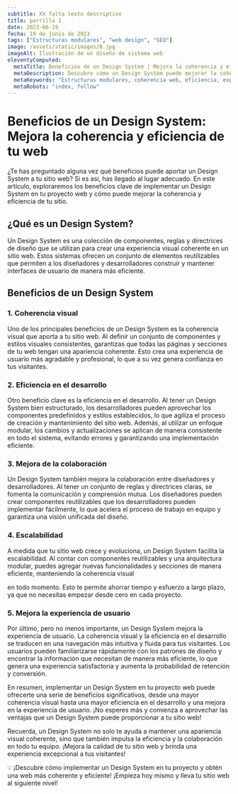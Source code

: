 ```yaml
---
subtitle: XX falta texto descriptivo
title: parrilla 1
date: 2023-06-19
fecha: 19 de junio de 2023
tags: ["Estructuras modulares", "web design", "SEO"]
image: /assets/static/images/8.jpg
imageAlt: Ilustración de un diseño de sistema web
eleventyComputed:
  metaTitle: Beneficios de un Design System | Mejora la coherencia y eficiencia de tu web
  metaDescription: Descubre cómo un Design System puede mejorar la coherencia y eficiencia de tu sitio web. Obtén más clics y mejora la experiencia de usuario. 💡 ¡Conoce los beneficios ahora!
  metaKeywords: "Estructuras modulares, coherencia web, eficiencia, experiencia de usuario"
  metaRobots: "index, follow"
---
```


# Beneficios de un Design System: Mejora la coherencia y eficiencia de tu web

¿Te has preguntado alguna vez qué beneficios puede aportar un Design System a tu sitio web? Si es así, has llegado al lugar adecuado. En este artículo, exploraremos los beneficios clave de implementar un Design System en tu proyecto web y cómo puede mejorar la coherencia y eficiencia de tu sitio.

## ¿Qué es un Design System?

Un Design System es una colección de componentes, reglas y directrices de diseño que se utilizan para crear una experiencia visual coherente en un sitio web. Estos sistemas ofrecen un conjunto de elementos reutilizables que permiten a los diseñadores y desarrolladores construir y mantener interfaces de usuario de manera más eficiente.

## Beneficios de un Design System

### 1. Coherencia visual

Uno de los principales beneficios de un Design System es la coherencia visual que aporta a tu sitio web. Al definir un conjunto de componentes y estilos visuales consistentes, garantizas que todas las páginas y secciones de tu web tengan una apariencia coherente. Esto crea una experiencia de usuario más agradable y profesional, lo que a su vez genera confianza en tus visitantes.

### 2. Eficiencia en el desarrollo

Otro beneficio clave es la eficiencia en el desarrollo. Al tener un Design System bien estructurado, los desarrolladores pueden aprovechar los componentes predefinidos y estilos establecidos, lo que agiliza el proceso de creación y mantenimiento del sitio web. Además, al utilizar un enfoque modular, los cambios y actualizaciones se aplican de manera consistente en todo el sistema, evitando errores y garantizando una implementación eficiente.

### 3. Mejora de la colaboración

Un Design System también mejora la colaboración entre diseñadores y desarrolladores. Al tener un conjunto de reglas y directrices claras, se fomenta la comunicación y comprensión mutua. Los diseñadores pueden crear componentes reutilizables que los desarrolladores pueden implementar fácilmente, lo que acelera el proceso de trabajo en equipo y garantiza una visión unificada del diseño.

### 4. Escalabilidad

A medida que tu sitio web crece y evoluciona, un Design System facilita la escalabilidad. Al contar con componentes reutilizables y una arquitectura modular, puedes agregar nuevas funcionalidades y secciones de manera eficiente, manteniendo la coherencia visual

 en todo momento. Esto te permite ahorrar tiempo y esfuerzo a largo plazo, ya que no necesitas empezar desde cero en cada proyecto.

### 5. Mejora la experiencia de usuario

Por último, pero no menos importante, un Design System mejora la experiencia de usuario. La coherencia visual y la eficiencia en el desarrollo se traducen en una navegación más intuitiva y fluida para tus visitantes. Los usuarios pueden familiarizarse rápidamente con los patrones de diseño y encontrar la información que necesitan de manera más eficiente, lo que genera una experiencia satisfactoria y aumenta la probabilidad de retención y conversión.

En resumen, implementar un Design System en tu proyecto web puede ofrecerte una serie de beneficios significativos, desde una mayor coherencia visual hasta una mayor eficiencia en el desarrollo y una mejora en la experiencia de usuario. ¡No esperes más y comienza a aprovechar las ventajas que un Design System puede proporcionar a tu sitio web!

Recuerda, un Design System no solo te ayuda a mantener una apariencia visual coherente, sino que también impulsa la eficiencia y la colaboración en todo tu equipo. ¡Mejora la calidad de tu sitio web y brinda una experiencia excepcional a tus visitantes!

💡 ¡Descubre cómo implementar un Design System en tu proyecto y obtén una web más coherente y eficiente! ¡Empieza hoy mismo y lleva tu sitio web al siguiente nivel!

